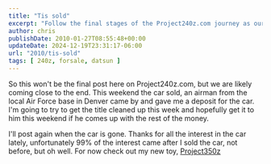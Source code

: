 ```yaml
---
title: "Tis sold"
excerpt: "Follow the final stages of the Project240z.com journey as our precious car finds a new home with an airman. Stay tuned for more!"
author: chris
publishDate: 2010-01-27T08:55:48+00:00
updateDate: 2024-12-19T23:31:17-06:00
url: "2010/tis-sold"
tags: [ 240z, forsale, datsun ]
---
```


So this won't be the final post here on Project240z.com, but we are likely coming close to the end. This weekend the car sold, an airman from the local Air Force base in Denver came by and gave me a deposit for the car. I'm going to try to get the title cleaned up this week and hopefully get it to him this weekend if he comes up with the rest of the money.

I'll post again when the car is gone. Thanks for all the interest in the car lately, unfortunately 99% of the interest came after I sold the car, not before, but oh well. For now check out my new toy, [Project350z](/tag/350z/)

